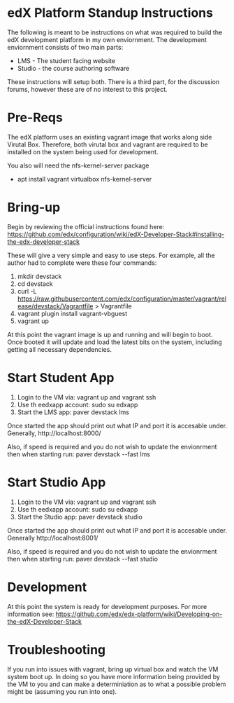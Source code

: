 edX Platform Standup Instructions
====

The following is meant to be instructions on what was required to build the edX development platform in my own enviornment. The development enviornment consists of two main parts:

  * LMS - The student facing website
  * Studio - the course authoring software

These instructions will setup both. There is a third part, for the discussion forums, however these are of no interest to this project.

Pre-Reqs
===
The edX platform uses an existing vagrant image that works along side Virutal Box. Therefore, both virutal box and vagrant are required to be installed on the system being used for development.

You also will need the nfs-kernel-server package

 * apt install vagrant virtualbox nfs-kernel-server

Bring-up
===
Begin by reviewing the official instructions found here:
https://github.com/edx/configuration/wiki/edX-Developer-Stack#installing-the-edx-developer-stack

These will give a very simple and easy to use steps. For example, all the author had to complete were these four commands:

1. mkdir devstack
2. cd devstack
3. curl -L https://raw.githubusercontent.com/edx/configuration/master/vagrant/release/devstack/Vagrantfile > Vagrantfile
4. vagrant plugin install vagrant-vbguest
5. vagrant up

At this point the vagrant image is up and running and will begin to boot. Once booted it will update and load the latest bits on the system, including getting all necessary dependencies.

Start Student App
===
1. Login to the VM via: vagrant up and vagrant ssh
2. Use th eedxapp account: sudo su edxapp
3. Start the LMS app: paver devstack lms

Once started the app should print out what IP and port it is accesable under. Generally, http://localhost:8000/

Also, if speed is required and you do not wish to update the envionrment then when starting run:
paver devstack --fast lms

Start Studio App
===
1. Login to the VM via: vagrant up and vagrant ssh
2. Use th eedxapp account: sudo su edxapp
3. Start the Studio app: paver devstack studio 

Once started the app should print out what IP and port it is accesable under. Generally http://localhost:8001/

Also, if speed is required and you do not wish to update the envionrment then when starting run:
paver devstack --fast studio

Development
===
At this point the system is ready for development purposes. For more information see:
https://github.com/edx/edx-platform/wiki/Developing-on-the-edX-Developer-Stack

Troubleshooting
===
If you run into issues with vagrant, bring up virtual box and watch the VM system boot up. In doing so you have more information being provided by the VM to you and can make a determiniation as to what a possible problem might be (assuming you run into one).
